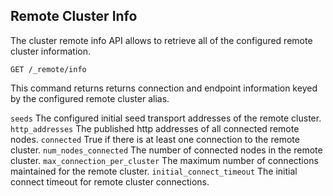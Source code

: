 ## Remote Cluster Info

The cluster remote info API allows to retrieve all of the configured remote cluster information.
    
    
    GET /_remote/info

This command returns returns connection and endpoint information keyed by the configured remote cluster alias.

`seeds`
     The configured initial seed transport addresses of the remote cluster. 
`http_addresses`
     The published http addresses of all connected remote nodes. 
`connected`
     True if there is at least one connection to the remote cluster. 
`num_nodes_connected`
     The number of connected nodes in the remote cluster. 
`max_connection_per_cluster`
     The maximum number of connections maintained for the remote cluster. 
`initial_connect_timeout`
     The initial connect timeout for remote cluster connections. 

